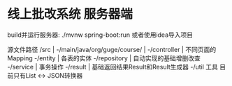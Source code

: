 # 线上批改系统 服务器端

build并运行服务器:
    ./mvnw spring-boot:run
或者使用idea导入项目

源文件路径
    /src
        |
        -/main/java/org/guge/course/
            |
            -/controller
            |    不同页面的Mapping
            -/entity
            |    各表的实体
            -/repository
            |    自动实现的基础增删改查
            -/service
            |   事务操作
            -/result
            |   基础返回结果Result和Result生成器
            -/util
                工具 目前只有List <-> JSON转换器

